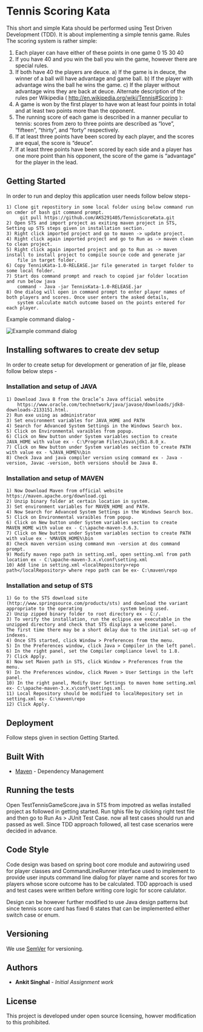 # Tennis Scoring Kata

This short and simple Kata should be performed using Test Driven Development (TDD).
It is about implementing a simple tennis game.
Rules
The scoring system is rather simple:
  1) Each player can have either of these points in one game 0 15 30 40
  2) If you have 40 and you win the ball you win the game, however there are special rules.
  3) If both have 40 the players are deuce.
      a) If the game is in deuce, the winner of a ball will have advantage and game ball.
      b) If the player with advantage wins the ball he wins the game.
      c) If the player without advantage wins they are back at deuce.
Alternate description of the rules per Wikipedia ( http://en.wikipedia.org/wiki/Tennis#Scoring ):
  1) A game is won by the first player to have won at least four points in total and at least two points more than the opponent.
  2) The running score of each game is described in a manner peculiar to tennis: scores from zero to three points are described as            “love”, “fifteen”, “thirty”, and “forty” respectively.
  3) If at least three points have been scored by each player, and the scores are equal, the score is “deuce”.
  4) If at least three points have been scored by each side and a player has one more point than his opponent, the score of the game is        “advantage” for the player in the lead.
  
  ## Getting Started
  
  In order to run and deploy this application user needs follow below steps-
  
    1) Clone git repostitory in some local folder using below command run on cmder of bash git command prompt.
         git pull https://github.com/AKS291405/TennisScoreKata.git
    2) Open STS and import project as exiting maven project in STS, Setting up STS steps given in installation section.
    3) Right click imported project and go to maven -> update project.
    4) Right click again imported project and go to Run as -> maven clean to clean project.
    5) Right click again imported project and go to Run as -> maven install to install project to compile source code and generate jar
        file in target folder.
    6) Copy TennisKata-1.0-RELEASE.jar file generated in target folder to some local folder.
    7) Start dos command prompt and reach to copied jar folder location and run below java 
        command - Java -jar TennisKata-1.0-RELEASE.jar
    8) One dialog will open in command prompt to enter player names of both players and scores. Once user enters the asked details,
        system calculate match outcome based on the points entered for each player.
     
  Example command dialog -
  
   
  ![Example command dialog](https://github.com/AKS291405/TennisScoreKata/blob/master/command_dialog.png)
        
  ## Installing softwares to create dev setup
  In order to create setup for development or generation of jar file, please follow below steps -
  
  ### Installation and setup of JAVA 
    1) Download Java 8 from the Oracle’s Java official website 
        https://www.oracle.com/technetwork/java/javase/downloads/jdk8-downloads-2133151.html.
    2) Run exe using as administrator
    3) Set environment variables for JAVA_HOME and PATH
    4) Search for Advanced System Settings in the Windows Search box.
    5) Click on Environmental varaibles from popup.
    6) Click on New button under System variables section to create JAVA_HOME with value ex - C:\Program Files\Java\jdk1.8.0_x.
    7) Click on New button under System variables section to create PATH with value ex - %JAVA_HOME%\bin
    8) Check Java and java compiler version using command ex - Java -version, Javac -version, both versions should be Java 8.
    
  ### Installation and setup of MAVEN  
    1) Now Download Maven from official website https://maven.apache.org/download.cgi
    2) Unzip binary folder at certain location in system.
    3) Set environment variables for MAVEN_HOME and PATH.
    4) Now Search for Advanced System Settings in the Windows Search box.
    5) Click on Environmental varaibles from popup.
    6) Click on New button under System variables section to create MAVEN_HOME with value ex - C:\apache-maven-3.6.3.
    7) Click on New button under System variables section to create PATH with value ex - %MAVEN_HOME%\bin
    8) Check maven version using command mvn -version at dos command prompt.
    9) Modify maven repo path in setting.xml, open setting.xml from path location ex - C:\apache-maven-3.x.x\conf\setting.xml
    10) Add line in setting.xml <localRepository>repo path</localRepository> where repo path can be ex- C:\maven\repo
    
  ### Installation and setup of STS  
    1) Go to the STS download site (http://www.springsource.com/products/sts) and download the variant appropriate to the operating              system being used.
    2) Unzip zipped binary folder to root directory ex - C:/.
    3) To verify the installation, run the eclipse.exe executable in the unzipped directory and check that STS displays a welcome panel.           The first time there may be a short delay due to the initial set-up of indexes.
    4) Once STS started, click Window > Preferences from the menu.
    5) In the Preferences window, click Java > Compiler in the left panel.
    6) In the right panel, set the Compiler compliance level to 1.8.
    7) Click Apply.
    8) Now set Maven path in STS, click Window > Preferences from the menu.
    9) In the Preferences window, click Maven > User Settings in the left panel.
    10) In the right panel, Modify User Settings to maven home setting.xml ex- C:\apache-maven-3.x.x\conf\settings.xml.
    11) Local Repository should be modified to localRepository set in setting.xml ex- C:\maven\repo
    12) Click Apply.
    
  ## Deployment
  Follow steps given in section Getting Started.
  
  ## Built With
  * [Maven](https://maven.apache.org/) - Dependency Management
  
  ## Running the tests
  Open TestTennisGameScore.java in STS from impotred as wellas installed project as followed in getting started. Run tghis file by         clicking right test file and then go to Run As > JUnit Test Case. now all test cases should run and passed as well. Since TDD approach   followed, all test case scenarios were decided in advance.
  
  ## Code Style
  Code design was based on spring boot core module and autowiring used for player classes and CommandLineRunner interface used to         implement to provide user inputs command line dialog for player name and scores for two players whose score outcome has to be           calculated. TDD approach is used and test cases were written before writing core logic for score calulator.
  
  Design can be however further modified to use Java design patterns but since tennis score card has fixed 6 states that can be           implemented either switch case or enum.
  
  ## Versioning
  We use [SemVer](http://semver.org/) for versioning. 
  
  ## Authors

  * **Ankit Singhal** - *Initial Assignment work*
  
  ## License
  This project is developed under open source licensing, howver modification to this prohibited.
